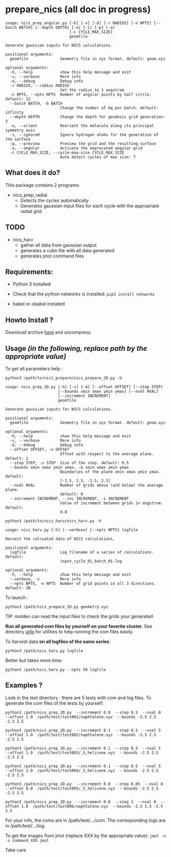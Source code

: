 
# prepare_nics (all doc in progress)

```
usage: nics_prep_angular.py [-h] [-v] [-d] [-r RADIUS] [-n NPTS] [--batch BATCH] [--depth DEPTH] [-o] [-i] [-p] [-a]
                            [-c CYCLE_MAX_SIZE]
                            geomfile

Generate gaussian inputs for NICS calculations.

positional arguments:
  geomfile              Geometry file in xyz format. default: geom.xyz

optional arguments:
  -h, --help            show this help message and exit
  -v, --verbose         More info
  -d, --debug           Debug info
  -r RADIUS, --radius RADIUS
                        Set the radius to 1 angstrom
  -n NPTS, --npts NPTS  Number of angular points by half circle. default: 12
  --batch BATCH, -b BATCH
                        Change the number of bq per batch. default: infinity
  --depth DEPTH         Change the depth for geodesic grid generation: 3
  -o, --orient          Reorient the molecule along its principal symmetry axis
  -i, --ignoreH         Ignore hydrogen atoms for the generation of the surface
  -p, --preview         Preview the grid and the resulting surface
  -a, --angular         Activate the deprecated angular grid
  -c CYCLE_MAX_SIZE, --cycle-max-size CYCLE_MAX_SIZE
                        Auto detect cycles of max size: 7
```

## What does it do?
This package contains 2 programs:

- nics_prep_radial
	- Detects the cycles automatically
	- Generates gaussian input files for each cycle with the appropriate radial grid
## TODO
- nics_harv
	- gather all data from gaussian output
	- generates a cube file with all data generated
	- generates jmol command files
	
## Requirements:
- Python 3 installed
- Check that the python networkx is installed:
`pip3 install networkx`

- babel or obabel installed

## Howto Install ?

Download archive [here](https://github.com/ycarissan/prepare_nics/archive/v0.3.tar.gz)
and uncompress.

## Usage _(in the following, replace path by the appropriate value)_
To get all parameters help :

`python3 /path/to/nics_prepare/nics_prepare_2D.py -h`
```
usage: nics_prep_2D.py [-h] [-v] [-d] [--offset OFFSET] [--step STEP]
                       [--bounds xmin xmax ymin ymax] [--nval NVAL]
                       [--increment INCREMENT]
                       geomfile

Generate gaussian inputs for NICS calculations.

positional arguments:
  geomfile              Geometry file in xyz format. default: geom.xyz

optional arguments:
  -h, --help            show this help message and exit
  -v, --verbose         More info
  -d, --debug           Debug info
  --offset OFFSET, -o OFFSET
                        Offset with respect to the average plane. default: 1
  --step STEP, -s STEP  Size of the step. default: 0.5
  --bounds xmin xmax ymin ymax, -b xmin xmax ymin ymax
                        Boundaries of the plane xmin xmax ymin ymax. default:
                        [-2.5, 2.5, -2.5, 2.5]
  --nval NVAL           Number of grids above (and below) the average plane.
                        default: 0
  --increment INCREMENT, --inc INCREMENT, -i INCREMENT
                        Value of increment between grids in angstrom. default:
                        0.0
```

`python3 /path/to/nics_harv/nics_harv.py -h`

```
usage: nics_harv.py [-h] [--verbose] [--npts NPTS] logfile

Harvest the calcuated data of NICS calculations.

positional arguments:
  logfile               Log filename of a series of calculations. default:
                        input_cycle_01_batch_01.log

optional arguments:
  -h, --help            show this help message and exit
  --verbose, -v         More info
  --npts NPTS, -n NPTS  Number of grid points in all 3 directions. default: 30
```

To launch :

`python3 /path/nics_prepare_2D.py geometry.xyz`

TIP: molden can read the input files to check the grids your generated.

__Run all generated com files by yourself on your favorite cluster.__
See directory [utils](utils) for utilities to help running the com files easily.

To harvest data __on all logfiles of the same series__:

`python3 /path/nics_harv.py logfile`

Better but takes more time:

`python3 /path/nics_harv.py --npts 50 logfile`


## Examples ?
Look in the test directory : there are 5 tests with com and log files.
To generate the com files of the tests by yourself:

`python3 /path/nics_prep_2D.py  --increment 0.0  --step 0.5  --nval 0  --offset 1.0  /path/test/test001/naphtalene.xyz  --bounds -2.5 2.5 -2.5 2.5`

`python3 /path/nics_prep_2D.py  --increment 0.1  --step 0.5  --nval 5  --offset 1.0  /path/test/test002/naphtalene.xyz  --bounds -2.5 2.5 -2.5 2.5`

`python3 /path/nics_prep_2D.py  --increment 0.1  --step 0.5  --nval 1  --offset 1.0  /path/test/test003/_5_helicene.xyz  --bounds -2.5 2.5 -2.5 2.5`

`python3 /path/nics_prep_2D.py  --increment 0.1  --step 0.5  --nval 5  --offset 1.0  /path/test/test004/_5_helicene.xyz  --bounds -2.5 2.5 -2.5 2.5`

`python3 /path/nics_prep_2D.py  --increment 0.0  --step 0.05  --nval 0  --offset 0.0  /path/test/test005/_5_helicene.xyz  --bounds -2.5 2.5 -2.5 2.5`

`python3 /path/nics_prep_2D.py  --increment 0.0  --step 1  --nval 0  --offset 1.0  /path/test/test006/naphtalene.xyz  --bounds -2.5 2.5 -2.5 2.5`


For your info, the coms are in /path/test/.../com.
The corresponding logs are in /path/test/.../log.

To get the images from jmol (replace XXX by the appropriate value):
`jmol -n -s command_XXX.jmol`

Take care

